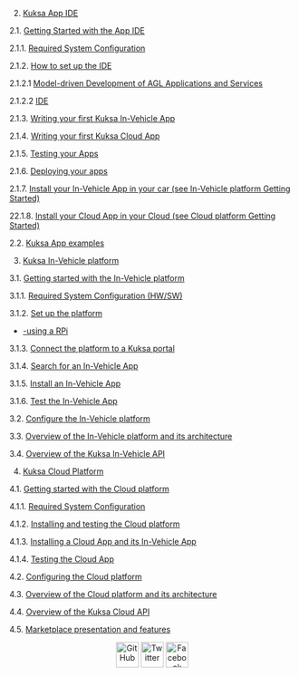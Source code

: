 

2.  [Kuksa App IDE](./DraftVersion2.md#kuksa-app-ide)   
   
2.1. [Getting Started with the App IDE](./DraftVersion2.md#getting-started-with-the-app-ide)

2.1.1. [Required System Configuration](./DraftVersion2.md#requirement-system-configuration)

2.1.2. [How to set up the IDE](./DraftVersion2.md#how-to-setup-the-ide)

2.1.2.1 [Model-driven Development of AGL Applications and Services](./DraftVersion2.md#model-driven-development-of-AGL-applications-and-services)

2.1.2.2 [IDE](./DraftVersion2.md#ide)

2.1.3. [Writing your first Kuksa In-Vehicle App](./DraftVersion2.md#writing-your-first-kuksa-in-vehicle-app)

2.1.4. [Writing your first Kuksa Cloud App](./DraftVersion2.md#writing-your-first-kuksa-cloud-app)

2.1.5. [Testing your Apps](./DraftVersion2.md#test-your-apps)

2.1.6. [Deploying your apps](./DraftVersion2.md#deploying-your-app)

2.1.7. [Install your In-Vehicle App in your car (see In-Vehicle platform Getting Started)](./DraftVersion2.md#install-your-in-vehicle-app-in-your-car)

22.1.8. [Install your Cloud App in your Cloud (see Cloud platform Getting Started)](./DraftVersion2.md#install-your-cloud-app-in-your-cloud)

2.2. [Kuksa App examples](./DraftVersion2.md#some-kuksa-app-example)

3.   [Kuksa In-Vehicle platform](./DraftVersion2.md#kuksa-in-vehicle-platform)

3.1. [Getting started with the In-Vehicle platform](./DraftVersion2.md#getting-started-with-the-invehicle-platform)

3.1.1. [Required System Configuration (HW/SW)](./DraftVersion2.md#required-system-configration)

3.1.2. [Set up the platform](./DraftVersion2.md#set-up-the-platform)

  + [-using a RPi](./DraftVersion2.md#building-using-rpi)

3.1.3. [Connect the platform to a Kuksa portal](./DraftVersion2.md#connect-the-platform-to-kuksa-portal)

3.1.4. [Search for an In-Vehicle App](./DraftVersion2.md#search-for-invehicle-app)

3.1.5. [Install an In-Vehicle App](./DraftVersion2.md#install-an-invehicle-app)

3.1.6. [Test the In-Vehicle App](./DraftVersion2.md#test-the-invehicle-app)

3.2. [Configure the In-Vehicle platform](./DraftVersion2.md#configure-the-invehicle-platform)

3.3. [Overview of the In-Vehicle platform and its architecture](./DraftVersion2.md#overview-of-the-invehicle-platform-and-architecture)

3.4. [Overview of the Kuksa In-Vehicle API](./DraftVersion2.md#overview-of-kuksa-invehicle-api)

4. [Kuksa Cloud Platform](./DraftVersion2.md#kuksa-cloud-platform)

4.1. [Getting started with the Cloud platform](./DraftVersion2.md#getting-started-with-the-cloud-platform)

4.1.1. [Required System Configuration](./DraftVerion2.md#required-system-configuration)

4.1.2. [Installing and testing the Cloud platform](./DraftVersion2.md#installing-and-testing-cloud-platform)

4.1.3. [Installing a Cloud App and its In-Vehicle App](./DraftVersion2.md#installing-cloud-app-and-invehicle-app)

4.1.4. [Testing the Cloud App](./DraftVersion2.md#testing-cloud-app)

4.2. [Configuring the Cloud platform](./DraftVersion2.md#configuing-cloud-platform)

4.3. [Overview of the Cloud platform and its architecture](./DraftVersion2.md#overview-of-cloud-platform-and-its-architecture)

4.4. [Overview of the Kuksa Cloud API](./DraftVersion2.md#overview-of-kuksa-cloud-api)

4.5. [Marketplace presentation and features](./DraftVersion2.md#marketplace-presentation-and-features)


<p align="center">
  <a href="https://github.com/M3SResearch/kuksadoc" class="fancybox" target="_blank" rel="external"><img src="http://i.imgur.com/0o48UoR.png" width="40" height="45" alt="GitHub" title="GitHub"></a>  
  <a href="https://images.app.goo.gl/rQDmNMfc7nyy4juy9/kuksa" class="fancybox" target="_blank" rel="external"><img src="http://i.imgur.com/tXSoThF.png" width="40" height="45" alt="Twitter" title="Twitter"></a>  
  <a href="https://www.facebook.com/kuksa" class="fancybox" target="_blank" rel="external"><img src="http://i.imgur.com/P3YfQoD.png" width="40" height="45" alt="Facebook" title="Facebook"></a>
</p>
